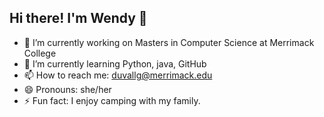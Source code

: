 ## Hi there! I'm Wendy 👋

<!--
**GDD511/GDD511** is a ✨ _special_ ✨ repository because its `README.md` (this file) appears on your GitHub profile.
-->

- 🔭 I’m currently working on Masters in Computer Science at Merrimack College
- 🌱 I’m currently learning Python, java, GitHub
- 📫 How to reach me: duvallg@merrimack.edu
- 😄 Pronouns: she/her
- ⚡ Fun fact: I enjoy camping with my family.
